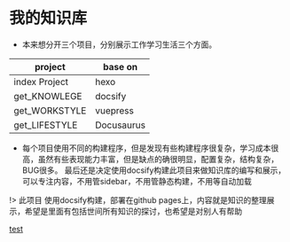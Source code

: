 # 我的知识库



* 本来想分开三个项目，分别展示工作学习生活三个方面。


|project| base on|
|---|---|
|index Project|hexo|
|get_KNOWLEGE |docsify|
|get_WORKSTYLE|vuepress|
|get_LIFESTYLE|Docusaurus|




* 每个项目使用不同的构建程序，但是发现有些构建程序很复杂，学习成本很高，虽然有些表现能力丰富，但是缺点的确很明显，配置复杂，结构复杂，BUG很多。
最后还是决定使用docsify构建此项目来做知识库的编写和展示，可以专注内容，不用管sidebar，不用管静态构建，不用等自动加载



!> 此项目 使用docsify构建，部署在github pages上，内容就是知识的整理展示，希望是里面有包括世间所有知识的探讨，也希望是对别人有帮助

[test](./initwithmarkdown/学习/高效学习/教育划分.md)